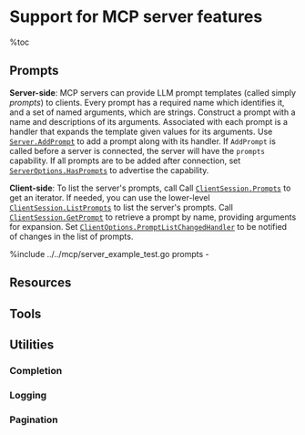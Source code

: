 # Support for MCP server features

%toc

## Prompts

**Server-side**:
MCP servers can provide LLM prompt templates (called simply _prompts_) to clients.
Every prompt has a required name which identifies it, and a set of named arguments, which are strings.
Construct a prompt with a name and descriptions of its arguments.
Associated with each prompt is a handler that expands the template given values for its arguments.
Use [`Server.AddPrompt`](https://pkg.go.dev/github.com/modelcontextprotocol/go-sdk/mcp#Server.AddPrompt)
to add a prompt along with its handler.
If `AddPrompt` is called before a server is connected, the server will have the `prompts` capability.
If all prompts are to be added after connection, set [`ServerOptions.HasPrompts`](https://pkg.go.dev/github.com/modelcontextprotocol/go-sdk/mcp#ServerOptions.HasPrompts)
to advertise the capability.

**Client-side**:
To list the server's prompts, call
Call [`ClientSession.Prompts`](https://pkg.go.dev/github.com/modelcontextprotocol/go-sdk/mcp#ClientSession.Prompts) to get an iterator.
If needed, you can use the lower-level
[`ClientSession.ListPrompts`](https://pkg.go.dev/github.com/modelcontextprotocol/go-sdk/mcp#ClientSession.ListPrompts) to list the server's prompts.
Call [`ClientSession.GetPrompt`](https://pkg.go.dev/github.com/modelcontextprotocol/go-sdk/mcp#ClientSession.GetPrompt) to retrieve a prompt by name, providing
arguments for expansion.
Set [`ClientOptions.PromptListChangedHandler`](https://pkg.go.dev/github.com/modelcontextprotocol/go-sdk/mcp#ClientOptions.PromptListChangedHandler) to be notified of changes in the list of prompts.

%include ../../mcp/server_example_test.go prompts -

## Resources

<!-- TODO -->

## Tools

<!-- TODO -->

## Utilities

<!-- TODO -->

### Completion

<!-- TODO -->

### Logging

<!-- TODO -->

### Pagination

<!-- TODO -->
